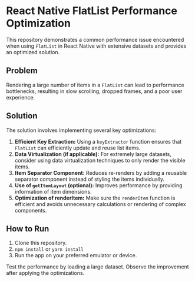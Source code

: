 # React Native FlatList Performance Optimization

This repository demonstrates a common performance issue encountered when using `FlatList` in React Native with extensive datasets and provides an optimized solution.

## Problem

Rendering a large number of items in a `FlatList` can lead to performance bottlenecks, resulting in slow scrolling, dropped frames, and a poor user experience.

## Solution

The solution involves implementing several key optimizations:

1.  **Efficient Key Extraction:**  Using a `keyExtractor` function ensures that `FlatList` can efficiently update and reuse list items.
2.  **Data Virtualization (if applicable):** For extremely large datasets, consider using data virtualization techniques to only render the visible items.
3.  **Item Separator Component:** Reduces re-renders by adding a reusable separator component instead of styling the items individually. 
4.  **Use of `getItemLayout` (optional):** Improves performance by providing information of item dimensions.
5.  **Optimization of renderItem:** Make sure the `renderItem` function is efficient and avoids unnecessary calculations or rendering of complex components.

## How to Run

1. Clone this repository.
2. `npm install` or `yarn install`
3. Run the app on your preferred emulator or device.

Test the performance by loading a large dataset. Observe the improvement after applying the optimizations.